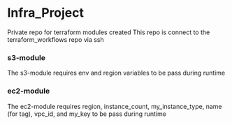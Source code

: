 # Infra_Project
Private repo for terraform modules created 
This repo is connect to the terraform_workflows repo via ssh

### s3-module
The s3-module requires env and region variables to be pass during runtime

### ec2-module
The ec2-module requires region, instance_count,  my_instance_type, name (for tag), vpc_id, and my_key to be pass during runtime
